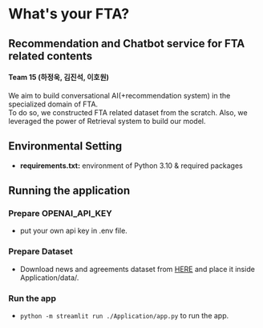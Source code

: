 # What's your FTA?
## Recommendation and Chatbot service for FTA related contents

#### Team 15 (하정욱, 김진석, 이호원)
We aim to build conversational AI(+recommendation system) in the specialized domain of FTA.<br>
To do so, we constructed FTA related dataset from the scratch. Also, we leveraged the power of Retrieval system to build our model.

## Environmental Setting
- **requirements.txt:** environment of Python 3.10 & required packages

## Running the application

### Prepare OPENAI_API_KEY
- put your own api key in .env file.

### Prepare Dataset
- Download news and agreements dataset from [HERE](https://drive.google.com/drive/u/0/folders/1xHb17qcSF0sevaFwKW5HLhkbvRcnpccg) and place it inside 
Application/data/. <br/>

### Run the app
- `python -m streamlit run ./Application/app.py` to run the app.
